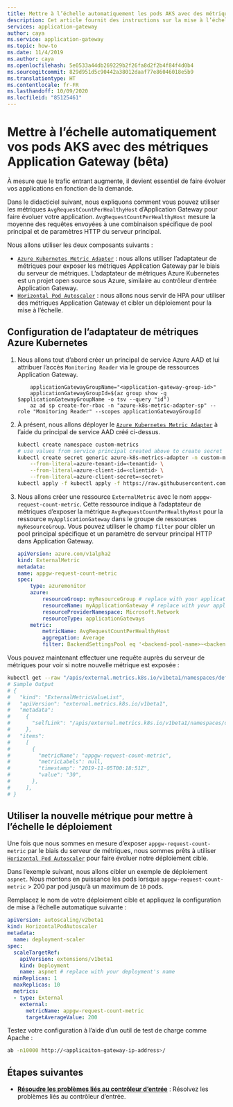 ```yaml
---
title: Mettre à l’échelle automatiquement les pods AKS avec des métriques Azure Application Gateway
description: Cet article fournit des instructions sur la mise à l’échelle de vos blocs principaux AKS à l’aide de métriques Application Gateway et d’un adaptateur de métriques Azure Kubernetes
services: application-gateway
author: caya
ms.service: application-gateway
ms.topic: how-to
ms.date: 11/4/2019
ms.author: caya
ms.openlocfilehash: 5e0533a44db269229b2f26fa8d2f2b4f84f4d0b4
ms.sourcegitcommit: 829d951d5c90442a38012daaf77e86046018e5b9
ms.translationtype: HT
ms.contentlocale: fr-FR
ms.lasthandoff: 10/09/2020
ms.locfileid: "85125461"
---
```

# <a name="autoscale-your-aks-pods-using-application-gateway-metrics-beta"></a>Mettre à l’échelle automatiquement vos pods AKS avec des métriques Application Gateway (bêta)

À mesure que le trafic entrant augmente, il devient essentiel de faire évoluer vos applications en fonction de la demande.

Dans le didacticiel suivant, nous expliquons comment vous pouvez utiliser les métriques `AvgRequestCountPerHealthyHost` d’Application Gateway pour faire évoluer votre application. `AvgRequestCountPerHealthyHost` mesure la moyenne des requêtes envoyées à une combinaison spécifique de pool principal et de paramètres HTTP du serveur principal.

Nous allons utiliser les deux composants suivants :

* [`Azure Kubernetes Metric Adapter`](https://github.com/Azure/azure-k8s-metrics-adapter) : nous allons utiliser l’adaptateur de métriques pour exposer les métriques Application Gateway par le biais du serveur de métriques. L’adaptateur de métriques Azure Kubernetes est un projet open source sous Azure, similaire au contrôleur d’entrée Application Gateway. 
* [`Horizontal Pod Autoscaler`](https://docs.microsoft.com/azure/aks/concepts-scale#horizontal-pod-autoscaler) : nous allons nous servir de HPA pour utiliser des métriques Application Gateway et cibler un déploiement pour la mise à l’échelle.

## <a name="setting-up-azure-kubernetes-metric-adapter"></a>Configuration de l’adaptateur de métriques Azure Kubernetes

1. Nous allons tout d’abord créer un principal de service Azure AAD et lui attribuer l’accès `Monitoring Reader` via le groupe de ressources Application Gateway. 

    ```azurecli
        applicationGatewayGroupName="<application-gateway-group-id>"
        applicationGatewayGroupId=$(az group show -g $applicationGatewayGroupName -o tsv --query "id")
        az ad sp create-for-rbac -n "azure-k8s-metric-adapter-sp" --role "Monitoring Reader" --scopes applicationGatewayGroupId
    ```

1. À présent, nous allons déployer le [`Azure Kubernetes Metric Adapter`](https://github.com/Azure/azure-k8s-metrics-adapter) à l’aide du principal de service AAD créé ci-dessus.

    ```bash
    kubectl create namespace custom-metrics
    # use values from service principal created above to create secret
    kubectl create secret generic azure-k8s-metrics-adapter -n custom-metrics \
        --from-literal=azure-tenant-id=<tenantid> \
        --from-literal=azure-client-id=<clientid> \
        --from-literal=azure-client-secret=<secret>
    kubectl apply -f kubectl apply -f https://raw.githubusercontent.com/Azure/azure-k8s-metrics-adapter/master/deploy/adapter.yaml -n custom-metrics
    ```

1. Nous allons créer une ressource `ExternalMetric` avec le nom `appgw-request-count-metric`. Cette ressource indique à l’adaptateur de métriques d’exposer la métrique `AvgRequestCountPerHealthyHost` pour la ressource `myApplicationGateway` dans le groupe de ressources `myResourceGroup`. Vous pouvez utiliser le champ `filter` pour cibler un pool principal spécifique et un paramètre de serveur principal HTTP dans Application Gateway.

    ```yaml
    apiVersion: azure.com/v1alpha2
    kind: ExternalMetric
    metadata:
    name: appgw-request-count-metric
    spec:
        type: azuremonitor
        azure:
            resourceGroup: myResourceGroup # replace with your application gateway's resource group name
            resourceName: myApplicationGateway # replace with your application gateway's name
            resourceProviderNamespace: Microsoft.Network
            resourceType: applicationGateways
        metric:
            metricName: AvgRequestCountPerHealthyHost
            aggregation: Average
            filter: BackendSettingsPool eq '<backend-pool-name>~<backend-http-setting-name>' # optional
    ```

Vous pouvez maintenant effectuer une requête auprès du serveur de métriques pour voir si notre nouvelle métrique est exposée :
```bash
kubectl get --raw "/apis/external.metrics.k8s.io/v1beta1/namespaces/default/appgw-request-count-metric"
# Sample Output
# {
#   "kind": "ExternalMetricValueList",
#   "apiVersion": "external.metrics.k8s.io/v1beta1",
#   "metadata":
#     {
#       "selfLink": "/apis/external.metrics.k8s.io/v1beta1/namespaces/default/appgw-request-count-metric",
#     },
#   "items":
#     [
#       {
#         "metricName": "appgw-request-count-metric",
#         "metricLabels": null,
#         "timestamp": "2019-11-05T00:18:51Z",
#         "value": "30",
#       },
#     ],
# }
```

## <a name="using-the-new-metric-to-scale-up-the-deployment"></a>Utiliser la nouvelle métrique pour mettre à l’échelle le déploiement

Une fois que nous sommes en mesure d’exposer `appgw-request-count-metric` par le biais du serveur de métriques, nous sommes prêts à utiliser [`Horizontal Pod Autoscaler`](https://docs.microsoft.com/azure/aks/concepts-scale#horizontal-pod-autoscaler) pour faire évoluer notre déploiement cible.

Dans l’exemple suivant, nous allons cibler un exemple de déploiement `aspnet`. Nous montons en puissance les pods lorsque `appgw-request-count-metric` > 200 par pod jusqu’à un maximum de `10` pods.

Remplacez le nom de votre déploiement cible et appliquez la configuration de mise à l’échelle automatique suivante :
```yaml
apiVersion: autoscaling/v2beta1
kind: HorizontalPodAutoscaler
metadata:
  name: deployment-scaler
spec:
  scaleTargetRef:
    apiVersion: extensions/v1beta1
    kind: Deployment
    name: aspnet # replace with your deployment's name
  minReplicas: 1
  maxReplicas: 10
  metrics:
  - type: External
    external:
      metricName: appgw-request-count-metric
      targetAverageValue: 200
```

Testez votre configuration à l’aide d’un outil de test de charge comme Apache :
```bash
ab -n10000 http://<applicaiton-gateway-ip-address>/
```

## <a name="next-steps"></a>Étapes suivantes
- [**Résoudre les problèmes liés au contrôleur d’entrée**](ingress-controller-troubleshoot.md) : Résolvez les problèmes liés au contrôleur d’entrée.